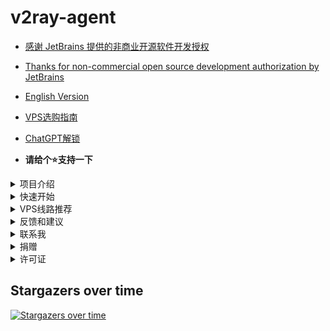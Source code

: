 # v2ray-agent

- [感谢 JetBrains 提供的非商业开源软件开发授权](https://www.jetbrains.com/?from=v2ray-agent)
- [Thanks for non-commercial open source development authorization by JetBrains](https://www.jetbrains.com/?from=v2ray-agent)

- [English Version](https://github.com/mack-a/v2ray-agent/blob/master/documents/en/README_EN.md)
- [VPS选购指南](https://www.v2ray-agent.com/archives/1679975663984)
- [ChatGPT解锁](https://www.v2ray-agent.com/archives/olinkshen-du-ce-ping)

- **请给个⭐支持一下**

<details><summary>项目介绍</summary>
<br/>

- Xray-core/v2ray-core一键安装脚本
- 支持多种传输协议，包括VLESS、VMess、Trojan和Hysteria，支持多种协议组合。
- 支持自动申请和更新SSL证书，并且提供了一个伪装站点。详情请查看[官方网站](https://www.v2ray-agent.com/archives/1679931532764)
- [支持无需域名的VLESS Reality特性](https://www.v2ray-agent.com/archives/1680104902581)
- [脚本使用教程推荐](https://www.v2ray-agent.com/categories/jiao-cheng)
- [Reality教程和介绍【推荐阅读】](https://www.v2ray-agent.com/archives/1680104902581)
</details>


<details><summary>快速开始</summary>
<br/>

## 1.安装脚本

- 支持快捷方式启动，安装完毕后，shell输入【**vasma**】即可打开脚本，脚本执行路径[**/etc/v2ray-agent/install.sh**]

- Github

```
wget -P /root -N --no-check-certificate "https://raw.githubusercontent.com/mack-a/v2ray-agent/master/install.sh" && chmod 700 /root/install.sh && /root/install.sh
```

- 官方网站【备用】
```
wget -P /root -N --no-check-certificate "https://www.v2ray-agent.com/v2ray-agent/install.sh" && chmod 700 /root/install.sh && /root/install.sh
```
## 2.一图版教程

<img src="https://raw.githubusercontent.com/mack-a/v2ray-agent/master/fodder/install/install.jpg" width=700>

</details>

<details><summary>VPS线路推荐</summary>
<br/>

> 推荐使用以下VPS线路，您将享受到更优质的使用体验。即使再好的协议也比不上一个高品质的VPS。因此，推荐以下VPS线路

- [CN2 GIA](https://www.v2ray-agent.com/categories/vps)
- [AS9929](https://www.v2ray-agent.com/categories/vps)
- [AS4837](https://www.v2ray-agent.com/categories/vps)
- [日本软银](https://www.v2ray-agent.com/categories/vps)
- [CMI](https://www.v2ray-agent.com/categories/vps)
</details>

<details><summary>反馈和建议</summary>
<br/>

- 如果您在使用过程中遇到任何问题或者有任何建议，欢迎在这里提交[issue](https://github.com/mack-a/v2ray-agent/issues)，或者[加入](https://t.me/technologyshare)这个电报群进行交流。
</details>

<details><summary>联系我</summary>
<br/>

- [官方网站](https://www.v2ray-agent.com/)、[Telegram群](https://t.me/technologyshare)、[Telegram Channel](https://t.me/v2rayAgentChannel)
</details>

<details><summary>捐赠</summary>
<br/>

- 感谢您对开源项目的关注和支持。一直在努力开发和完善这个项目。如果您觉得这个项目对您有帮助，欢迎通过以下方式进行捐赠。

[购买VPS捐赠](https://www.v2ray-agent.com/categories/vps)

[通过虚拟币向我捐赠](https://www.v2ray-agent.com/1679123834836)

</details>


<details><summary>许可证</summary>
<br/>

[AGPL-3.0](https://github.com/mack-a/v2ray-agent/blob/master/LICENSE)

</details>


## Stargazers over time

[![Stargazers over time](https://starchart.cc/mack-a/v2ray-agent.svg)](https://starchart.cc/mack-a/v2ray-agent)
